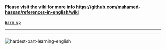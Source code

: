 #### Please visit the wiki for more info https://github.com/muhamed-hassan/references-in-english/wiki

[**`Warm up`**](https://www.youtube.com/watch?v=ScNNfyq3d_w)

***
***

![hardest-part-learning-english](https://user-images.githubusercontent.com/17825804/219615979-5fc83f18-8ad3-43f8-875e-25aecfd782b5.png)

